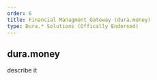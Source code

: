```yaml
---
order: 6
title: Financial Managment Gateway (dura.money)
type: Dura.* Solutions (Offically Endorsed)
---
```


## dura.money

describe it
